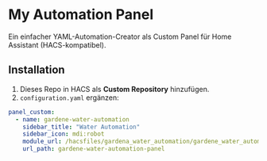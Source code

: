 # My Automation Panel

Ein einfacher YAML-Automation-Creator als Custom Panel für Home Assistant (HACS-kompatibel).

## Installation
1. Dieses Repo in HACS als **Custom Repository** hinzufügen.
2. `configuration.yaml` ergänzen:
```yaml
panel_custom:
  - name: gardene-water-automation
    sidebar_title: "Water Automation"
    sidebar_icon: mdi:robot
    module_url: /hacsfiles/gardena_water_automation/gardene_water_automation.js
    url_path: gardene-water-automation-panel
